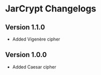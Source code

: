 # JarCrypt Changelogs
## Version 1.1.0
- Added Vigenère  cipher
## Version 1.0.0
- Added Caesar cipher